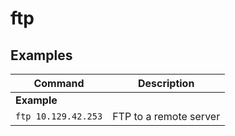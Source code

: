 # ftp

## Examples

| **Command**   | **Description**   |
| --------------|-------------------|
| **Example** |
| `ftp 10.129.42.253` | FTP to a remote server |